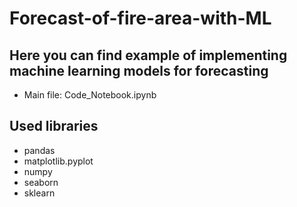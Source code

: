 
# Forecast-of-fire-area-with-ML

## Here you can find example of implementing machine learning models for forecasting

- Main file: Code_Notebook.ipynb
## Used libraries

- pandas
- matplotlib.pyplot
- numpy
- seaborn
- sklearn
